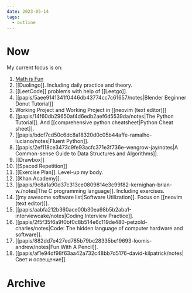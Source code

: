```yaml
---
date: 2023-05-14
tags:
  - outline
---
```


# Now

My current focus is on:

1. [Math is Fun](https://www.mathsisfun.com/)
2. [[Duolingo]]. Including daily practice and theory.
3. [[LeetCode]] problems with help of [[Leetgo]].
4. [[papis/5aee9141341f0446db43774cc7c61657/notes|Blender Beginner Donut Tutorial]]
5. Working Project and Working Project in [[neovim (text editor)]]
6. [[papis/14f60db29650af4d6edb2aef6d5539da/notes|The Python Tutorial]]. And [[comprehensive python cheatsheet|Python Cheat sheet]].
7. [[papis/bdcf7cd50c6dc8a18320d0c05b44affe-ramalho-luciano/notes|Fluent Python]].
8. [[papis/2ef118ce3473c9fe93acfc371e3f736e-wengrow-jay/notes|A Common-sense Guide to Data Structures and Algorithms]].
9. [[Drawbox]]
10. [[Spaced Repetition]]
11. [[Exercise Plan]]. Level-up my body.
12. [[Khan Academy]].
13. [[papis/9c8a1a90d37c313ce0809814e3c99f82-kernighan-brian-w./notes|The C programming language]]. Including exercises.
14. [[my awesome software list|Software Utilization]]. Focus on [[neovim (text editor)]].
15. [[papis/aabfa212b360ace00b30ea98b5b2aba1-interviewcake/notes|Coding Interview Practice]].
16. [[papis/2f5f35f6a9f0bf0c8b514e6c119de480-petzold-charles/notes|Code: The hidden language of computer hardware and software]].
17. [[papis/882dd7e427ed785b79bc28335be19693-loomis-andrew/notes|Fun With A Pencil]].
18. [[papis/af1e94df98f63aa42a732c48bb7d5176-david-kilpatrick/notes|Свет и освещение]].

# Archive
